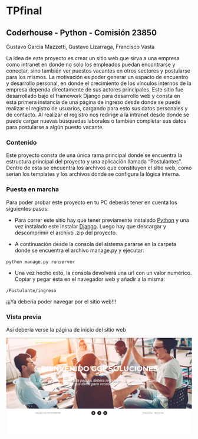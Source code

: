 # TPfinal
## Coderhouse - Python - Comisión 23850
Gustavo Garcia Mazzetti, Gustavo Lizarraga, Francisco Vasta

La idea de este proyecto es crear un sitio web que sirva a una empresa como intranet en donde no solo los empleados puedan encontrarse y conectar, sino también ver puestos vacantes en otros sectores y postularse para los mismos. La motivación es poder generar un espacio de encuentro y desarrollo personal, en donde el crecimiento de los vínculos internos de la empresa dependa directamente de sus actores principales.
Este sitio fue desarrollado bajo el framework Django para desarrollo web y consta en esta primera instancia de una página de ingreso desde donde se puede realizar el registro de usuarios, cargando para esto sus datos personales y de contacto. Al realizar el registro nos redirige a la intranet desde donde se puede cargar nuevas búsquedas laborales o también completar sus datos para postularse a algún puesto vacante.

### Contenido

Este proyecto consta de una única rama principal donde se encuentra la estructura principal del proyecto y una aplicación llamada “Postulantes”. Dentro de esta se encuentra los archivos que constituyen el sitio web, como serían los templates y los archivos donde se configura la lógica interna.

### Puesta en marcha

Para poder probar este proyecto en tu PC deberás tener en cuenta los siguientes pasos:

- Para correr este sitio hay que tener previamente instalado [Python](https://www.python.org/) y una vez instalado este instalar [Django](https://docs.djangoproject.com/en/4.0/topics/install/). Luego hay que descargar y descomprimir el archivo .zip del proyecto.

- A continuación desde la consola del sistema pararse en la carpeta donde se encuentra el archivo manage.py y ejecutar:
```
python manage.py runserver
```

- Una vez hecho esto, la consola devolverá una url con un valor numérico. Copiar y pegar ésta en el navegador web y añadir a la misma:

```
/Postulante/ingreso
```
¡¡¡Ya debería poder navegar por el sitio web!!!

### Vista previa

Así debería verse la página de inicio del sitio web

![](/TPfinal/ingreso.PNG)
